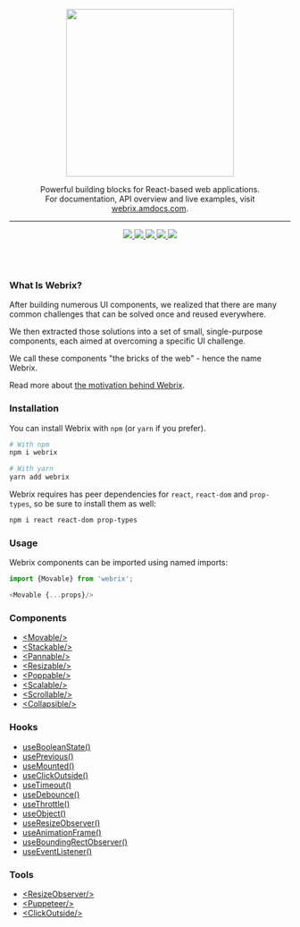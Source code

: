 <p align="center">
  <img src="https://github.com/open-amdocs/webrix-docs/raw/master/src/resources/images/og-image.png" height="300"/>
</p>
<p align="center">
  Powerful building blocks for React-based web applications.<br/>
  For documentation, API overview and live examples, visit <a href="https://webrix.amdocs.com">webrix.amdocs.com</a>.
</p>

---

<p align="center">
  <a href="https://www.npmjs.com/package/webrix">
    <img src="https://img.shields.io/npm/dt/webrix.svg" />
  </a>
  <a href="https://www.npmjs.com/package/webrix">
    <img src="https://badge.fury.io/js/webrix.svg" />
  </a>
  <a href="https://circleci.com/gh/open-amdocs/webrix">
    <img src="https://circleci.com/gh/open-amdocs/webrix.svg?style=shield&circle-token=:circle-token" />
  </a>
  <a href="https://codecov.io/gh/open-amdocs/webrix">
    <img src="https://codecov.io/gh/open-amdocs/webrix/branch/master/graph/badge.svg" />
  </a>
  <a href="https://github.com/open-amdocs/webrix/blob/master/CONTRIBUTING.md">
    <img src="https://img.shields.io/badge/PRs-welcome-brightgreen.svg" />
  </a>
</p>

<br/>
<br/>

### What Is Webrix?

After building numerous UI components, we realized that there are many common challenges that can be solved once and reused everywhere.

We then extracted those solutions into a set of small, single-purpose components, each aimed at overcoming a specific UI challenge.

We call these components "the bricks of the web" - hence the name Webrix.

Read more about [the motivation behind Webrix](https://webrix.amdocs.com/motivation).

### Installation

You can install Webrix with `npm` (or `yarn` if you prefer).

```bash
# With npm
npm i webrix

# With yarn
yarn add webrix
```

Webrix requires has peer dependencies for `react`, `react-dom` and `prop-types`, so be sure to install them as well:

```bash
npm i react react-dom prop-types
```

### Usage

Webrix components can be imported using named imports:

```js
import {Movable} from 'webrix';

<Movable {...props}/>
```

### Components

* [<Movable\/>](https://webrix.amdocs.com/docs/components/movable)
* [<Stackable\/>](https://webrix.amdocs.com/docs/components/stackable)
* [<Pannable\/>](https://webrix.amdocs.com/docs/components/pannable)
* [<Resizable\/>](https://webrix.amdocs.com/docs/components/resizable)
* [<Poppable\/>](https://webrix.amdocs.com/docs/components/poppable)
* [<Scalable\/>](https://webrix.amdocs.com/docs/components/Scalable)
* [<Scrollable\/>](https://webrix.amdocs.com/docs/components/scrollable)
* [<Collapsible\/>](https://webrix.amdocs.com/docs/components/collapsible)

### Hooks

* [useBooleanState()](https://webrix.amdocs.com/docs/hooks/usebooleanstate)
* [usePrevious()](https://webrix.amdocs.com/docs/hooks/useprevious)
* [useMounted()](https://webrix.amdocs.com/docs/hooks/usemounted)
* [useClickOutside()](https://webrix.amdocs.com/docs/hooks/useclickoutside)
* [useTimeout()](https://webrix.amdocs.com/docs/hooks/usetimeout)
* [useDebounce()](https://webrix.amdocs.com/docs/hooks/usedebounce)
* [useThrottle()](https://webrix.amdocs.com/docs/hooks/usethrottle)
* [useObject()](https://webrix.amdocs.com/docs/hooks/useobject)
* [useResizeObserver()](https://webrix.amdocs.com/docs/hooks/useResizeObserver)
* [useAnimationFrame()](https://webrix.amdocs.com/docs/hooks/useanimationframe)
* [useBoundingRectObserver()](https://webrix.amdocs.com/docs/hooks/useboundingrectobserver)
* [useEventListener()](https://webrix.amdocs.com/docs/hooks/useeventlistener)

### Tools

* [<ResizeObserver\/>](https://webrix.amdocs.com/docs/tools/resizeobserver)
* [<Puppeteer\/>](https://webrix.amdocs.com/docs/tools/puppeteer)
* [<ClickOutside\/>](https://webrix.amdocs.com/docs/tools/clickoutside)
